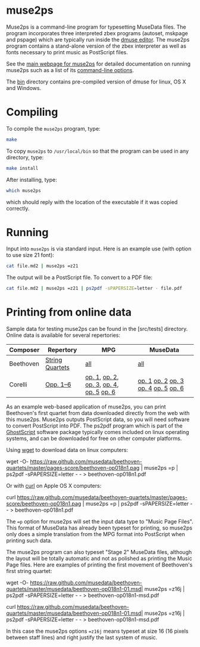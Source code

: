 muse2ps
=================================================================

Muse2ps is a command-line program for typesetting MuseData files.
The program incorporates three interpreted zbex programs (autoset,
mskpage and pspage) which are typically run inside the [dmuse
editor](http://dmuse.ccarh.org).  The muse2ps program contains a
stand-alone version of the zbex interpreter as well as fonts necessary
to print music as PostScript files.

See the [main webpage for muse2ps](http://muse2ps.ccarh.org) for
detailed documentation on running muse2ps such as a list of its
[command-line options](http://wiki.ccarh.org/wiki/Muse2ps#Options).

The [bin](bin) directory contains pre-compiled version of dmuse for
linux, OS X and Windows.

Compiling
=========

To compile the `muse2ps` program, type:

```bash
make
```

To copy `muse2ps` to `/usr/local/bin` so that the program can be used
in any directory, type:

```bash
make install
```

After installing, type:

```bash
which muse2ps
```

which should reply with the location of the executable if it was copied correctly.

Running
========

Input into `muse2ps` is via standard input.  Here is an example use (with option to use size 21 font):

```bash
cat file.md2 | muse2ps =z21
```

The output will be a PostScript file.  To convert to a PDF file:

```bash
cat file.md2 | muse2ps =z21 | ps2pdf -sPAPERSIZE=letter - file.pdf
```


Printing from online data
===========================

Sample data for testing muse2ps can be found in the [src/tests] directory.  
Online data is available for several repertories:

| Composer | Repertory | MPG | MuseData |
| ---- | --- | --- | -------- |
| Beethoven | [String Quartets](http://beethoven-string-quartets.ccarh.org) | [all](https://github.com/musedata/beethoven-quartets/tree/master/pages-score) | [all](https://github.com/musedata/beethoven-quartets/tree/master/musedata) |
| Corelli | [Opp. 1&ndash;6](http://corelli.ccarh.org) | [op.&nbsp;1](https://github.com/musedata/corelli/tree/master/op1/pages-score), [op.&nbsp;2](https://github.com/musedata/corelli/tree/master/op2/pages-score), [op.&nbsp;3](https://github.com/musedata/corelli/tree/master/op3/pages-score), [op.&nbsp;4](https://github.com/musedata/corelli/tree/master/op4/pages-score), [op.&nbsp;5](https://github.com/musedata/corelli/tree/master/op5/pages-score) [op.&nbsp;6](https://github.com/musedata/corelli/tree/master/op6/pages-score) | [op.&nbsp;1](https://github.com/musedata/corelli/tree/master/op1/musedata) [op.&nbsp;2](https://github.com/musedata/corelli/tree/master/op3/musedata) [op.&nbsp;3](https://github.com/musedata/corelli/tree/master/op3/musedata) [op.&nbsp;4](https://github.com/musedata/corelli/tree/master/op4/musedata) [op.&nbsp;5](https://github.com/musedata/corelli/tree/master/op5/musedata) [op.&nbsp;6](https://github.com/musedata/corelli/tree/master/op6/musedata) |


As an example web-based application of muse2ps, you can print
Beethoven's first quartet from data downloaded directly from the
web with this muse2ps.  Muse2ps outputs PostScript data, so you
will need software to convert PostScript into PDF.  The ps2pdf
program which is part of the
[GhostScript](http://en.wikipedia.org/wiki/Ghostscript) software
package typically comes included on linux operating systems, and
can be downloaded for free on other computer platforms.

Using [wget](http://en.wikipedia.org/wiki/Wget) to download data on linux computers:

wget -O- https://raw.github.com/musedata/beethoven-quartets/master/pages-score/beethoven-op018n1.pag | muse2ps =p | ps2pdf -sPAPERSIZE=letter - - > beethoven-op018n1.pdf

Or with [curl](http://en.wikipedia.org/wiki/CURL) on Apple OS X computers:

curl https://raw.github.com/musedata/beethoven-quartets/master/pages-score/beethoven-op018n1.pag | muse2ps =p | ps2pdf -sPAPERSIZE=letter - - > beethoven-op018n1.pdf

The `=p` option for muse2ps will set the input data type to "Music
Page Files".  This format of MuseData has already been typeset for
printing, so muse2ps only does a simple translation from the MPG
format into PostScript when printing such data.

The muse2ps program can also typeset "Stage 2" MuseData files,
although the layout will be totally automatic and not as polished
as printing the Music Page files.  Here are examples of printing
the first movement of Beethoven's first string quartet:

wget -O- https://raw.github.com/musedata/beethoven-quartets/master/musedata/beethoven-op018n1-01.msd| muse2ps =z16j | ps2pdf -sPAPERSIZE=letter - - > beethoven-op018n1-msd.pdf

curl https://raw.github.com/musedata/beethoven-quartets/master/musedata/beethoven-op018n1-01.msd| muse2ps =z16j | ps2pdf -sPAPERSIZE=letter - - > beethoven-op018n1-msd.pdf

In this case the muse2ps options `=z16j` means typeset at size 16 (16 pixels 
between staff lines) and right justify the last system of music.

